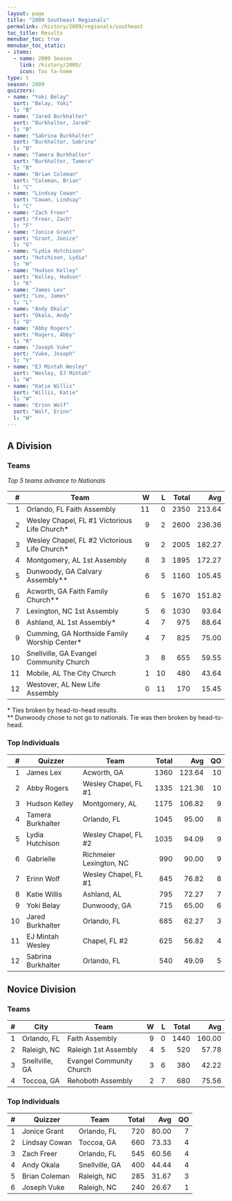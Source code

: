 ```yaml
---
layout: page
title: "2009 Southeast Regionals"
permalink: /history/2009/regionals/southeast
toc_title: Results
menubar_toc: true
menubar_toc_static:
- items:
  - name: 2009 Season
    link: /history/2009/
    icon: fas fa-home
type: t
season: 2009
quizzers:
- name: "Yoki Belay"
  sort: "Belay, Yoki"
  l: "B"
- name: "Jared Burkhalter"
  sort: "Burkhalter, Jared"
  l: "B"
- name: "Sabrina Burkhalter"
  sort: "Burkhalter, Sabrina"
  l: "B"
- name: "Tamera Burkhalter"
  sort: "Burkhalter, Tamera"
  l: "B"
- name: "Brian Coleman"
  sort: "Coleman, Brian"
  l: "C"
- name: "Lindsay Cowan"
  sort: "Cowan, Lindsay"
  l: "C"
- name: "Zach Freer"
  sort: "Freer, Zach"
  l: "F"
- name: "Jonice Grant"
  sort: "Grant, Jonice"
  l: "G"
- name: "Lydia Hutchison"
  sort: "Hutchison, Lydia"
  l: "H"
- name: "Hudson Kelley"
  sort: "Kelley, Hudson"
  l: "K"
- name: "James Lex"
  sort: "Lex, James"
  l: "L"
- name: "Andy Okala"
  sort: "Okala, Andy"
  l: "O"
- name: "Abby Rogers"
  sort: "Rogers, Abby"
  l: "R"
- name: "Joseph Vuke"
  sort: "Vuke, Joseph"
  l: "V"
- name: "EJ Mintah Wesley"
  sort: "Wesley, EJ Mintah"
  l: "W"
- name: "Katie Willis"
  sort: "Willis, Katie"
  l: "W"
- name: "Erinn Wolf"
  sort: "Wolf, Erinn"
  l: "W"
---
```


## A Division

### Teams

*Top 5 teams advance to Nationals*

|    # | Team                                         |    W |    L | Total |    Avg |
| ---: | -------------------------------------------- | ---: | ---: | ----: | -----: |
|    1 | Orlando, FL Faith Assembly                   |   11 |    0 |  2350 | 213.64 |
|    2 | Wesley Chapel, FL #1 Victorious Life Church* |    9 |    2 |  2600 | 236.36 |
|    3 | Wesley Chapel, FL #2 Victorious Life Church* |    9 |    2 |  2005 | 182.27 |
|    4 | Montgomery, AL 1st Assembly                  |    8 |    3 |  1895 | 172.27 |
|    5 | Dunwoody, GA Calvary Assembly**              |    6 |    5 |  1160 | 105.45 |
|    6 | Acworth, GA Faith Family Church**            |    6 |    5 |  1670 | 151.82 |
|    7 | Lexington, NC 1st Assembly                   |    5 |    6 |  1030 |  93.64 |
|    8 | Ashland, AL 1st Assembly*                    |    4 |    7 |   975 |  88.64 |
|    9 | Cumming, GA Northside Family Worship Center* |    4 |    7 |   825 |  75.00 |
|   10 | Snellville, GA Evangel Community Church      |    3 |    8 |   655 |  59.55 |
|   11 | Mobile, AL The City Church                   |    1 |   10 |   480 |  43.64 |
|   12 | Westover, AL New Life Assembly               |    0 |   11 |   170 |  15.45 |

\* Ties broken by head-to-head results.\
\*\* Dunwoody chose to not go to nationals.  Tie was then broken by head-to-head.

### Top Individuals

|    # | Quizzer            | Team                    | Total |    Avg |   QO |
| ---: | ------------------ | ----------------------- | ----: | -----: | ---: |
|    1 | James Lex          | Acworth, GA             |  1360 | 123.64 |   10 |
|    2 | Abby Rogers        | Wesley Chapel, FL #1    |  1335 | 121.36 |   10 |
|    3 | Hudson Kelley      | Montgomery, AL          |  1175 | 106.82 |    9 |
|    4 | Tamera Burkhalter  | Orlando, FL             |  1045 |  95.00 |    8 |
|    5 | Lydia Hutchison    | Wesley Chapel, FL #2    |  1035 |  94.09 |    9 |
|    6 | Gabrielle          | Richmeier Lexington, NC |   990 |  90.00 |    9 |
|    7 | Erinn Wolf         | Wesley Chapel, FL #1    |   845 |  76.82 |    8 |
|    8 | Katie Willis       | Ashland, AL             |   795 |  72.27 |    7 |
|    9 | Yoki Belay         | Dunwoody, GA            |   715 |  65.00 |    6 |
|   10 | Jared Burkhalter   | Orlando, FL             |   685 |  62.27 |    3 |
|   11 | EJ Mintah Wesley   | Chapel, FL #2           |   625 |  56.82 |    4 |
|   12 | Sabrina Burkhalter | Orlando, FL             |   540 |  49.09 |    5 |

## Novice Division

### Teams

|    # | City           | Team                     |    W |    L | Total |    Avg |
| ---: | -------------- | ------------------------ | ---: | ---: | ----: | -----: |
|    1 | Orlando, FL    | Faith Assembly           |    9 |    0 |  1440 | 160.00 |
|    2 | Raleigh, NC    | Raleigh 1st Assembly     |    4 |    5 |   520 |  57.78 |
|    3 | Snellville, GA | Evangel Community Church |    3 |    6 |   380 |  42.22 |
|    4 | Toccoa, GA     | Rehoboth Assembly        |    2 |    7 |   680 |  75.56 |

### Top Individuals

|    # | Quizzer       | Team           | Total |   Avg |   QO |
| ---: | ------------- | -------------- | ----: | ----: | ---: |
|    1 | Jonice Grant  | Orlando, FL    |   720 | 80.00 |    7 |
|    2 | Lindsay Cowan | Toccoa, GA     |   660 | 73.33 |    4 |
|    3 | Zach Freer    | Orlando, FL    |   545 | 60.56 |    4 |
|    4 | Andy Okala    | Snellville, GA |   400 | 44.44 |    4 |
|    5 | Brian Coleman | Raleigh, NC    |   285 | 31.67 |    3 |
|    6 | Joseph Vuke   | Raleigh, NC    |   240 | 26.67 |    1 |